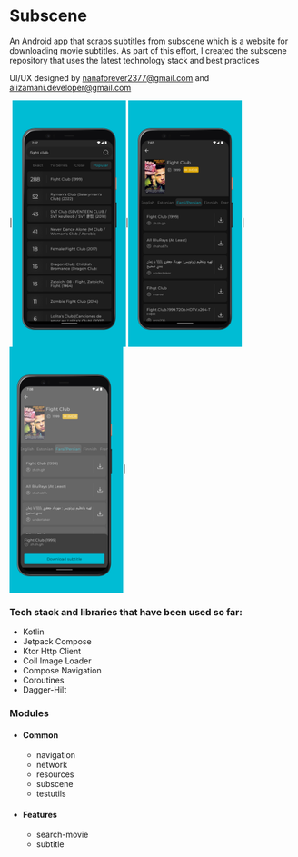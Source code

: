 # Subscene
An Android app that scraps subtitles from subscene which is a website for downloading movie subtitles.
As part of this effort, I created the subscene repository that uses the latest technology stack and best practices

UI/UX designed by nanaforever2377@gmail.com and alizamani.developer@gmail.com

|<img width="200" src="/previews/1-search.png" align="center"/>|<img width="200" src="/previews/2-details.png" align="center"/>|<img width="200"  src="/previews/3-download.png" align="center"/>|

### Tech stack and libraries that have been used so far:
- Kotlin
- Jetpack Compose
- Ktor Http Client
- Coil Image Loader
- Compose Navigation
- Coroutines
- Dagger-Hilt

### Modules
- #### Common
   - navigation
   - network
   - resources
   - subscene
   - testutils
- #### Features
   - search-movie
   - subtitle
